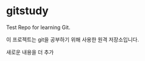 <!-- -*- coding:utf-8 -*-  -->
gitstudy
========

Test Repo for learning Git.

이 프로젝트는 git을 공부하기 위해 사용한 원격 저장소입니다.

새로운 내용을 더 추가



